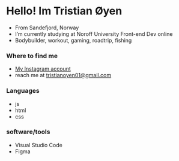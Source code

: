 # Hello! Im Tristian Øyen
- From Sandefjord, Norway
- I’m currently studying at Noroff University Front-end Dev online
- Bodybuilder, workout, gaming, roadtrip, fishing


### Where to find me
- [My Instagram account](https://www.instagram.com/tristian_oyen/)
- reach me at tristianoyen01@gmail.com


### Languages
- js
- html
- css

### software/tools
- Visual Studio Code
- Figma
